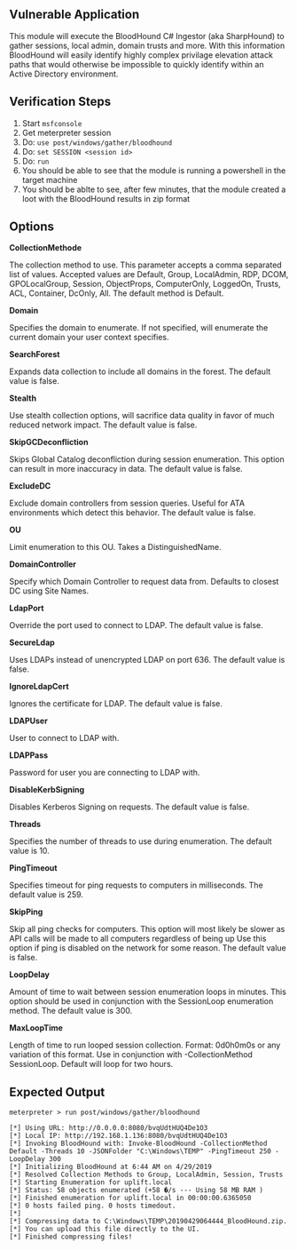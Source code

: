 ## Vulnerable Application

  This module will execute the BloodHound C# Ingestor (aka SharpHound) to gather sessions, local admin, domain trusts and more. With this information BloodHound will easily identify highly complex privilage elevation attack paths that would otherwise be impossible to quickly identify within an Active Directory environment.

## Verification Steps

  1. Start `msfconsole`
  2. Get meterpreter session
  3. Do: `use post/windows/gather/bloodhound`
  4. Do: `set SESSION <session id>`
  5. Do: `run`
  6. You should be able to see that the module is running a powershell in the target machine
  7. You should be ablte to see, after few minutes, that the module created a loot with the BloodHound results in zip format

## Options

  **CollectionMethode**

  The collection method to use. This parameter accepts a comma separated list of values. Accepted values are Default, Group, LocalAdmin, RDP, DCOM, GPOLocalGroup, Session, ObjectProps, ComputerOnly, LoggedOn, Trusts, ACL, Container, DcOnly, All. The default method is Default.

  **Domain**

  Specifies the domain to enumerate. If not specified, will enumerate the current domain your user context specifies.

  **SearchForest**

  Expands data collection to include all domains in the forest. The default value is false.
  
  **Stealth**

  Use stealth collection options, will sacrifice data quality in favor of much reduced network impact. The default value is false.

  **SkipGCDeconfliction**

  Skips Global Catalog deconfliction during session enumeration. This option can result in more inaccuracy in data. The default value is false.

  **ExcludeDC**

  Exclude domain controllers from session queries. Useful for ATA environments which detect this behavior. The default value is false.
 
  **OU**

  Limit enumeration to this OU. Takes a DistinguishedName.

  **DomainController**

  Specify which Domain Controller to request data from. Defaults to closest DC using Site Names.
  
  **LdapPort**

  Override the port used to connect to LDAP. The default value is false.
  
  **SecureLdap**

  Uses LDAPs instead of unencrypted LDAP on port 636. The default value is false.
  
  **IgnoreLdapCert**

  Ignores the certificate for LDAP. The default value is false.

  **LDAPUser**

  User to connect to LDAP with.
  
  **LDAPPass**

  Password for user you are connecting to LDAP with.

  **DisableKerbSigning**

  Disables Kerberos Signing on requests. The default value is false.

  **Threads**

  Specifies the number of threads to use during enumeration. The default value is 10.

  **PingTimeout**

  Specifies timeout for ping requests to computers in milliseconds. The default value is 259.

  **SkipPing**

  Skip all ping checks for computers. This option will most likely be slower as API calls will be made to all computers regardless of being up Use this option if ping is disabled on the network for some reason. The default value is false.

  **LoopDelay**

  Amount of time to wait between session enumeration loops in minutes. This option should be used in conjunction with the SessionLoop enumeration method. The default value is 300.
  
  **MaxLoopTime**

  Length of time to run looped session collection. Format: 0d0h0m0s or any variation of this format. Use in conjunction with -CollectionMethod SessionLoop. Default will loop for two hours.

## Expected Output

```
meterpreter > run post/windows/gather/bloodhound

[*] Using URL: http://0.0.0.0:8080/bvqUdtHUQ4De1O3
[*] Local IP: http://192.168.1.136:8080/bvqUdtHUQ4De1O3
[*] Invoking BloodHound with: Invoke-BloodHound -CollectionMethod Default -Threads 10 -JSONFolder "C:\Windows\TEMP" -PingTimeout 250 -LoopDelay 300 
[*] Initializing BloodHound at 6:44 AM on 4/29/2019
[*] Resolved Collection Methods to Group, LocalAdmin, Session, Trusts
[*] Starting Enumeration for uplift.local
[*] Status: 58 objects enumerated (+58 �/s --- Using 58 MB RAM )
[*] Finished enumeration for uplift.local in 00:00:00.6365050
[*] 0 hosts failed ping. 0 hosts timedout.
[*] 
[*] Compressing data to C:\Windows\TEMP\20190429064444_BloodHound.zip.
[*] You can upload this file directly to the UI.
[*] Finished compressing files!
```